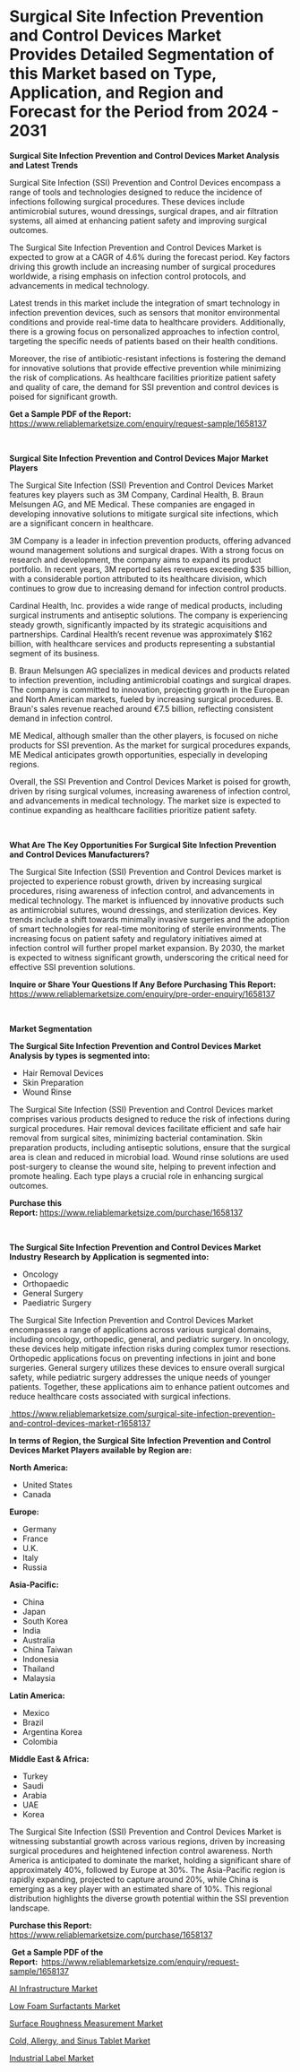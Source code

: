 <p><h1>Surgical Site Infection Prevention and Control Devices Market Provides Detailed Segmentation of this Market based on Type, Application, and Region and Forecast for the Period from 2024 - 2031</h1></p><p><strong>Surgical Site Infection Prevention and Control Devices Market Analysis and Latest Trends</strong></p>
<p><p>Surgical Site Infection (SSI) Prevention and Control Devices encompass a range of tools and technologies designed to reduce the incidence of infections following surgical procedures. These devices include antimicrobial sutures, wound dressings, surgical drapes, and air filtration systems, all aimed at enhancing patient safety and improving surgical outcomes. </p><p>The Surgical Site Infection Prevention and Control Devices Market is expected to grow at a CAGR of 4.6% during the forecast period. Key factors driving this growth include an increasing number of surgical procedures worldwide, a rising emphasis on infection control protocols, and advancements in medical technology. </p><p>Latest trends in this market include the integration of smart technology in infection prevention devices, such as sensors that monitor environmental conditions and provide real-time data to healthcare providers. Additionally, there is a growing focus on personalized approaches to infection control, targeting the specific needs of patients based on their health conditions. </p><p>Moreover, the rise of antibiotic-resistant infections is fostering the demand for innovative solutions that provide effective prevention while minimizing the risk of complications. As healthcare facilities prioritize patient safety and quality of care, the demand for SSI prevention and control devices is poised for significant growth.</p></p>
<p><strong>Get a Sample PDF of the Report:&nbsp;</strong> <a href="https://www.reliablemarketsize.com/enquiry/request-sample/1658137?utm_campaign=1105&utm_medium=2&utm_source=Github&utm_content=ia&utm_term=28092024&utm_id=surgical-site-infection-prevention-and-control-devices">https://www.reliablemarketsize.com/enquiry/request-sample/1658137</a></p>
<p>&nbsp;</p>
<p><strong>Surgical Site Infection Prevention and Control Devices Major Market Players</strong></p>
<p><p>The Surgical Site Infection (SSI) Prevention and Control Devices Market features key players such as 3M Company, Cardinal Health, B. Braun Melsungen AG, and ME Medical. These companies are engaged in developing innovative solutions to mitigate surgical site infections, which are a significant concern in healthcare.</p><p>3M Company is a leader in infection prevention products, offering advanced wound management solutions and surgical drapes. With a strong focus on research and development, the company aims to expand its product portfolio. In recent years, 3M reported sales revenues exceeding $35 billion, with a considerable portion attributed to its healthcare division, which continues to grow due to increasing demand for infection control products.</p><p>Cardinal Health, Inc. provides a wide range of medical products, including surgical instruments and antiseptic solutions. The company is experiencing steady growth, significantly impacted by its strategic acquisitions and partnerships. Cardinal Health’s recent revenue was approximately $162 billion, with healthcare services and products representing a substantial segment of its business.</p><p>B. Braun Melsungen AG specializes in medical devices and products related to infection prevention, including antimicrobial coatings and surgical drapes. The company is committed to innovation, projecting growth in the European and North American markets, fueled by increasing surgical procedures. B. Braun's sales revenue reached around €7.5 billion, reflecting consistent demand in infection control.</p><p>ME Medical, although smaller than the other players, is focused on niche products for SSI prevention. As the market for surgical procedures expands, ME Medical anticipates growth opportunities, especially in developing regions.</p><p>Overall, the SSI Prevention and Control Devices Market is poised for growth, driven by rising surgical volumes, increasing awareness of infection control, and advancements in medical technology. The market size is expected to continue expanding as healthcare facilities prioritize patient safety.</p></p>
<p>&nbsp;</p>
<p><strong>What Are The Key Opportunities For Surgical Site Infection Prevention and Control Devices Manufacturers?</strong></p>
<p><p>The Surgical Site Infection (SSI) Prevention and Control Devices market is projected to experience robust growth, driven by increasing surgical procedures, rising awareness of infection control, and advancements in medical technology. The market is influenced by innovative products such as antimicrobial sutures, wound dressings, and sterilization devices. Key trends include a shift towards minimally invasive surgeries and the adoption of smart technologies for real-time monitoring of sterile environments. The increasing focus on patient safety and regulatory initiatives aimed at infection control will further propel market expansion. By 2030, the market is expected to witness significant growth, underscoring the critical need for effective SSI prevention solutions.</p></p>
<p><strong>Inquire or Share Your Questions If Any Before Purchasing This Report:</strong> <a href="https://www.reliablemarketsize.com/enquiry/pre-order-enquiry/1658137?utm_campaign=1105&utm_medium=2&utm_source=Github&utm_content=ia&utm_term=28092024&utm_id=surgical-site-infection-prevention-and-control-devices">https://www.reliablemarketsize.com/enquiry/pre-order-enquiry/1658137</a></p>
<p>&nbsp;</p>
<p><strong>Market Segmentation</strong></p>
<p><strong>The Surgical Site Infection Prevention and Control Devices Market Analysis by types is segmented into:</strong></p>
<p><ul><li>Hair Removal Devices</li><li>Skin Preparation</li><li>Wound Rinse</li></ul></p>
<p><p>The Surgical Site Infection (SSI) Prevention and Control Devices market comprises various products designed to reduce the risk of infections during surgical procedures. Hair removal devices facilitate efficient and safe hair removal from surgical sites, minimizing bacterial contamination. Skin preparation products, including antiseptic solutions, ensure that the surgical area is clean and reduced in microbial load. Wound rinse solutions are used post-surgery to cleanse the wound site, helping to prevent infection and promote healing. Each type plays a crucial role in enhancing surgical outcomes.</p></p>
<p><strong>Purchase this Report:&nbsp;</strong><a href="https://www.reliablemarketsize.com/purchase/1658137?utm_campaign=1105&utm_medium=2&utm_source=Github&utm_content=ia&utm_term=28092024&utm_id=surgical-site-infection-prevention-and-control-devices">https://www.reliablemarketsize.com/purchase/1658137</a></p>
<p>&nbsp;</p>
<p><strong>The Surgical Site Infection Prevention and Control Devices Market Industry Research by Application is segmented into:</strong></p>
<p><ul><li>Oncology</li><li>Orthopaedic</li><li>General Surgery</li><li>Paediatric Surgery</li></ul></p>
<p><p>The Surgical Site Infection Prevention and Control Devices Market encompasses a range of applications across various surgical domains, including oncology, orthopedic, general, and pediatric surgery. In oncology, these devices help mitigate infection risks during complex tumor resections. Orthopedic applications focus on preventing infections in joint and bone surgeries. General surgery utilizes these devices to ensure overall surgical safety, while pediatric surgery addresses the unique needs of younger patients. Together, these applications aim to enhance patient outcomes and reduce healthcare costs associated with surgical infections.</p></p>
<p><a href="https://www.reliablemarketsize.com/surgical-site-infection-prevention-and-control-devices-market-r1658137?utm_campaign=1105&utm_medium=2&utm_source=Github&utm_content=ia&utm_term=28092024&utm_id=surgical-site-infection-prevention-and-control-devices">&nbsp;https://www.reliablemarketsize.com/surgical-site-infection-prevention-and-control-devices-market-r1658137</a></p>
<p><strong>In terms of Region, the Surgical Site Infection Prevention and Control Devices Market Players available by Region are:</strong></p>
<p>
    <p> <strong> North America: </strong>
        <ul>
            <li>United States</li>
            <li>Canada</li>
        </ul>
        </p> 
    <p> <strong> Europe: </strong>
        <ul>
            <li>Germany</li>
            <li>France</li>
            <li>U.K.</li>
            <li>Italy</li>
            <li>Russia</li>
        </ul>
        </p> 
    <p> <strong> Asia-Pacific: </strong>
        <ul>
            <li>China</li>
            <li>Japan</li>
            <li>South Korea</li>
            <li>India</li>
            <li>Australia</li>
            <li>China Taiwan</li>
            <li>Indonesia</li>
            <li>Thailand</li>
            <li>Malaysia</li>
        </ul>
        </p> 
    <p> <strong> Latin America: </strong>
        <ul>
            <li>Mexico</li>
            <li>Brazil</li>
            <li>Argentina Korea</li>
            <li>Colombia</li>
        </ul>
        </p> 
    <p> <strong> Middle East & Africa: </strong>
        <ul>
            <li>Turkey</li>
            <li>Saudi</li>
            <li>Arabia</li>
            <li>UAE</li>
            <li>Korea</li>
        </ul>
    </p>
    </p>
<p><p>The Surgical Site Infection (SSI) Prevention and Control Devices Market is witnessing substantial growth across various regions, driven by increasing surgical procedures and heightened infection control awareness. North America is anticipated to dominate the market, holding a significant share of approximately 40%, followed by Europe at 30%. The Asia-Pacific region is rapidly expanding, projected to capture around 20%, while China is emerging as a key player with an estimated share of 10%. This regional distribution highlights the diverse growth potential within the SSI prevention landscape.</p></p>
<p><strong>Purchase this Report: </strong><a href="https://www.reliablemarketsize.com/purchase/1658137?utm_campaign=1105&utm_medium=2&utm_source=Github&utm_content=ia&utm_term=28092024&utm_id=surgical-site-infection-prevention-and-control-devices">https://www.reliablemarketsize.com/purchase/1658137</a></p>
<p>&nbsp;<strong>Get a Sample PDF of the Report:&nbsp;&nbsp;</strong><a href="https://www.reliablemarketsize.com/enquiry/request-sample/1658137?utm_campaign=1105&utm_medium=2&utm_source=Github&utm_content=ia&utm_term=28092024&utm_id=surgical-site-infection-prevention-and-control-devices">https://www.reliablemarketsize.com/enquiry/request-sample/1658137</a></p>
<p><strong></strong></p>
<p><p><a href="https://www.linkedin.com/pulse/charting-future-comprehensive-analysis-global-ai-infrastructure-c9wzf?utm_campaign=1105&utm_medium=2&utm_source=Github&utm_content=ia&utm_term=28092024&utm_id=surgical-site-infection-prevention-and-control-devices">AI Infrastructure Market</a></p><p><a href="https://www.linkedin.com/pulse/low-foam-surfactants-market-growth-outlook-from-2024-2031-projecting-cvwmf?trackingId=HcsrvidERKKSTsHt0hV3bw%3D%3D&utm_campaign=1105&utm_medium=2&utm_source=Github&utm_content=ia&utm_term=28092024&utm_id=surgical-site-infection-prevention-and-control-devices">Low Foam Surfactants Market</a></p><p><a href="https://www.linkedin.com/pulse/global-surface-roughness-measurement-market-sector2024--sp6ye?trackingId=zbNBZ1EKTzS6zcpwUKniOg%3D%3D&utm_campaign=1105&utm_medium=2&utm_source=Github&utm_content=ia&utm_term=28092024&utm_id=surgical-site-infection-prevention-and-control-devices">Surface Roughness Measurement Market</a></p><p><a href="https://issuu.com/reportprime-2/docs/cold-allergy-and-sinus-tablet-marke_af68792cde83ca?utm_campaign=1105&utm_medium=2&utm_source=Github&utm_content=ia&utm_term=28092024&utm_id=surgical-site-infection-prevention-and-control-devices">Cold, Allergy, and Sinus Tablet Market</a></p><p><a href="https://issuu.com/reportprime-2/docs/industrial-label-market-size-2030.p_adc4a879bca34f?utm_campaign=1105&utm_medium=2&utm_source=Github&utm_content=ia&utm_term=28092024&utm_id=surgical-site-infection-prevention-and-control-devices">Industrial Label Market</a></p></p>